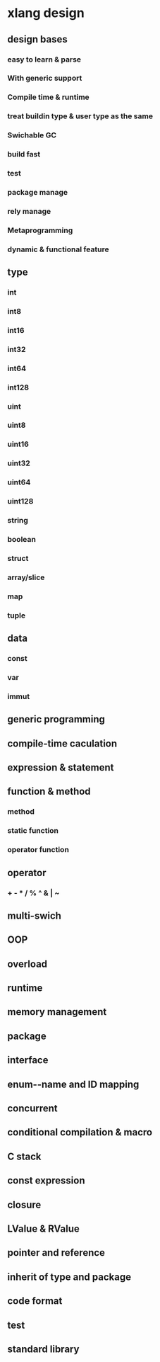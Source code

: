 # xlang design

## design bases
### easy to learn & parse
### With generic support
### Compile time & runtime
### treat buildin type & user type as the same
### Swichable GC
### build fast
### test
### package manage
### rely manage
### Metaprogramming
### dynamic & functional feature

## type
### int
### int8
### int16
### int32
### int64
### int128
### uint
### uint8
### uint16
### uint32
### uint64
### uint128
### string
### boolean
### struct
### array/slice
### map
### tuple

## data
### const
### var
### immut
## generic programming
## compile-time caculation
## expression & statement
## function & method
### method
### static function
### operator function
## operator
### + - * / % ^ & | ~
## multi-swich
## OOP
## overload
## runtime
## memory management
## package
## interface
## enum--name and ID mapping
## concurrent
## conditional compilation & macro
## C stack
## const expression
## closure
## LValue & RValue
## pointer and reference
## inherit of type and package
## code format
## test
## standard library